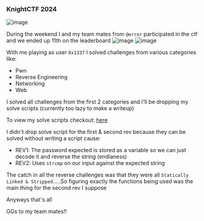 <h3> KnightCTF 2024 </h3>

![image](https://github.com/h4ckyou/h4ckyou.github.io/assets/127159644/028cfd1b-0727-4d3d-8b0f-f89a05bf2bb0)

During the weekend I and my team mates from `@error` participated in the ctf and we ended up 11th on the leaderboard
![image](https://github.com/h4ckyou/h4ckyou.github.io/assets/127159644/a04f7e92-2c5a-4f04-a8ea-94e112506552)
![image](https://github.com/h4ckyou/h4ckyou.github.io/assets/127159644/40c61e84-0ca1-4bcc-b723-2c9267e3a9d9)

With me playing as user `0x1337` I solved challenges from various categories like:
- Pwn
- Reverse Engineering
- Networking
- Web

I solved all challenges from the first 2 categories and I'll be dropping my solve scripts (currently too lazy to make a writeup)

To view my solve scripts checkout: [here](https://github.com/h4ckyou/h4ckyou.github.io/tree/main/posts/ctf/knightctf24)

I didn't drop solve script for the first & second rev because they can be solved without writing a script cause:
- REV1: The password expected is stored as a variable so we can just decode it and reverse the string (endianess)
- REV2: Uses `strcmp` on our input against the expected string

The catch in all the reverse challenges was that they were all `Statically Linked & Stripped`.....So figuring exactly the functions being used was the main thing for the second rev I suppose

Anyways that's all

GGs to my team mates!!
